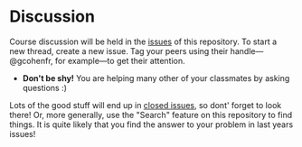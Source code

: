 # Discussion

Course discussion will be held in the [issues](https://github.com/STAT540-UBC/Discussion/issues) of this repository. To start a new thread, create a new issue. Tag your peers using their handle—@gcohenfr, for example—to get their attention.


+ **Don't be shy!** You are helping many other of your classmates by asking questions :)

Lots of the good stuff will end up in [closed issues](https://github.com/STAT540-UBC/Discussion/issues?q=is%3Aissue+is%3Aclosed), so dont' forget to look there! Or, more generally, use the "Search" feature on this repository to find things. It is quite likely that you find the answer to your problem in last years issues!
